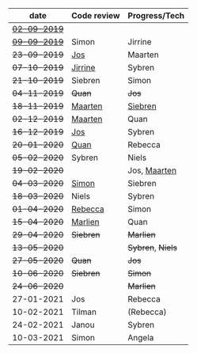 | date        	                            | Code review 	                                  | Progress/Tech 	|
|-------------------------------------------|-----------------------------------------------------|-----------------|
| [~~02-09-2019~~](./archive/02-09-2019.md) |        	                                          |          	      |
| [~~09-09-2019~~](./archive/09-09-2019.md) | Simon       	                                  | Jirrine       	|
| ~~23-09-2019~~                            | [Jos](../code_review/Snakefile)   	                  | Maarten       	|
| ~~07-10-2019~~                            | [Jirrine](../code_review/cocitation_dataframe.py)    | Sybren        	|
| ~~21-10-2019~~                            | Siebren     	                                  | Simon         	|
| ~~04-11-2019~~                            | ~~Quan~~     	                                  | ~~Jos~~        	|
| ~~18-11-2019~~                            | [Maarten](../code_review/tricks.py)                  | [Siebren](https://github.com/vanheeringen-lab/genomepy/blob/master/docs/release_checklist.md) |
| ~~02-12-2019~~      	                    | [Maarten](../code_review/narrowpeak_to_fasta)        | Quan          	|
| ~~16-12-2019~~                            | [Jos](../code_review/scATAC_gimme_Maelstrom/scATAC_peak_analysis.Rmd)            | Sybren         	|
| ~~20-01-2020~~      	                    | [Quan](../code_review/call_influence_score.py)       | Rebecca        	|
| ~~05-02-2020~~      	                    | Sybren                                              | Niels         	|
| ~~19-02-2020~~      	                    |                                                     | Jos, [Maarten](../archive/PeakSQL.pdf)           	|
| ~~04-03-2020~~      	                    | [Simon](../code_review/gene_annotation.py)                                               | Siebren        	|
| ~~18-03-2020~~      	                    | Niels                                               | Sybren         	|
| ~~01-04-2020~~      	                    | [Rebecca](../code_review/scRNAseq_processing/)           | Simon         	|
| ~~15-04-2020~~      	                    | [Marlien](../code_review/codereview_Marlien.smk)         | Quan         	  |
| ~~29-04-2020~~      	                    | ~~Siebren~~                                             | ~~Marlien~~        	|
| ~~13-05-2020~~                            | 	                                                    | ~~Sybren~~, ~~Niels~~ |
| ~~27-05-2020~~                                | ~~Quan~~	                                                | ~~Jos~~ |
| ~~10-06-2020~~                                | ~~Siebren~~	                                              | ~~Simon~~ |
| ~~24-06-2020~~                                | 	                                                        | ~~Marlien~~ |
| 27-01-2021                                | Jos                                             | Rebecca         |
| 10-02-2021                                | Tilman                                          | (Rebecca)       |
| 24-02-2021                                | Janou                                           | Sybren          |
| 10-03-2021                                | Simon	                                          | Angela          |
